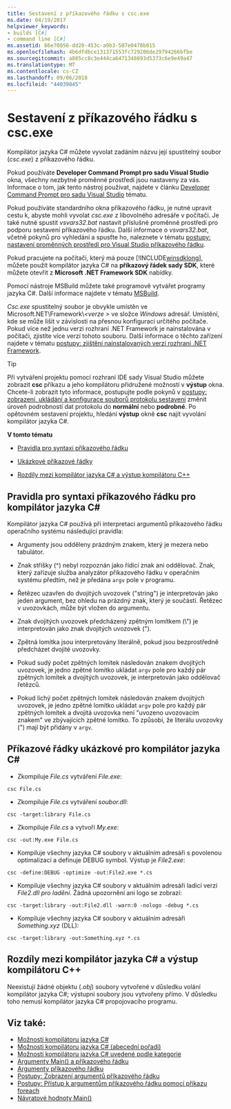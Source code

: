 ```yaml
---
title: Sestavení z příkazového řádku s csc.exe
ms.date: 04/19/2017
helpviewer_keywords:
- builds [C#]
- command line [C#]
ms.assetid: 66e70056-dd20-453c-a9b3-507e0478b015
ms.openlocfilehash: 4b6dfdbce131371553fc729206de29794266bfbe
ms.sourcegitcommit: a885cc8c3e444ca6471348893d5373c6e9e49a47
ms.translationtype: MT
ms.contentlocale: cs-CZ
ms.lasthandoff: 09/06/2018
ms.locfileid: "44039845"
---
```

# <a name="command-line-build-with-cscexe"></a>Sestavení z příkazového řádku s csc.exe
Kompilátor jazyka C# můžete vyvolat zadáním názvu její spustitelný soubor (*csc.exe*) z příkazového řádku.

Pokud používáte **Developer Command Prompt pro sadu Visual Studio** okna, všechny nezbytné proměnné prostředí jsou nastaveny za vás. Informace o tom, jak tento nástroj používat, najdete v článku [Developer Command Prompt pro sadu Visual Studio](../../../framework/tools/developer-command-prompt-for-vs.md) tématu. 

Pokud používáte standardního okna příkazového řádku, je nutné upravit cestu k, abyste mohli vyvolat *csc.exe* z libovolného adresáře v počítači. Je také nutné spustit *vsvars32.bat* nastavit příslušné proměnné prostředí pro podporu sestavení příkazového řádku. Další informace o *vsvars32.bat*, včetně pokynů pro vyhledání a spusťte ho, naleznete v tématu [postupy: nastavení proměnných prostředí pro Visual Studio příkazového řádku](../../../csharp/language-reference/compiler-options/how-to-set-environment-variables-for-the-visual-studio-command-line.md).

Pokud pracujete na počítači, který má pouze [!INCLUDE[winsdklong](~/includes/winsdklong-md.md)], můžete použít kompilátor jazyka C# na **příkazový řádek sady SDK**, které můžete otevřít z **Microsoft .NET Framework SDK** nabídky.

Pomocí nástroje MSBuild můžete také programově vytvářet programy jazyka C#. Další informace najdete v tématu [MSBuild](/visualstudio/msbuild/msbuild).

*Csc.exe* spustitelný soubor je obvykle umístěn ve Microsoft.NET\Framework\\*\<verze >* ve složce *Windows* adresář. Umístění, kde se může lišit v závislosti na přesnou konfiguraci určitého počítače. Pokud více než jednu verzi rozhraní .NET Framework je nainstalována v počítači, zjistíte více verzí tohoto souboru. Další informace o těchto zařízení najdete v tématu [postupy: zjištění nainstalovaných verzí rozhraní .NET Framework](../../../framework/migration-guide/how-to-determine-which-versions-are-installed.md).

> [!TIP]
>  Při vytváření projektu pomocí rozhraní IDE sady Visual Studio můžete zobrazit **csc** příkazu a jeho kompilátoru přidružené možností v **výstup** okna. Chcete-li zobrazit tyto informace, postupujte podle pokynů v [postupy: zobrazení, ukládání a konfigurace souborů protokolu sestavení](/visualstudio/ide/how-to-view-save-and-configure-build-log-files#to-change-the-amount-of-information-included-in-the-build-log) změnit úroveň podrobností dat protokolu do **normální** nebo **podrobné**. Po opětovném sestavení projektu, hledání **výstup** okně **csc** najít vyvolání kompilátor jazyka C#.

 **V tomto tématu**

- [Pravidla pro syntaxi příkazového řádku](#-rules-for-command-line-syntax-for-the-c-compiler)

- [Ukázkové příkazové řádky](#sample-command-lines-for-the-c-compiler)

- [Rozdíly mezi kompilátor jazyka C# a výstup kompilátoru C++](#differences-between-c-compiler-and-c-compiler-output)

## <a name="rules-for-command-line-syntax-for-the-c-compiler"></a>Pravidla pro syntaxi příkazového řádku pro kompilátor jazyka C#

Kompilátor jazyka C# používá při interpretaci argumentů příkazového řádku operačního systému následující pravidla:

- Argumenty jsou odděleny prázdným znakem, který je mezera nebo tabulátor.

- Znak stříšky (^) nebyl rozpoznán jako řídicí znak ani oddělovač. Znak, který zařizuje služba analyzátor příkazového řádku v operačním systému předtím, než je předána `argv` pole v programu.

- Řetězec uzavřen do dvojitých uvozovek ("string") je interpretován jako jeden argument, bez ohledu na prázdný znak, který je součástí. Řetězec v uvozovkách, může být vložen do argumentu.

- Znak dvojitých uvozovek předcházený zpětným lomítkem (\\") je interpretován jako znak dvojitých uvozovek (").

- Zpětná lomítka jsou interpretovány literálně, pokud jsou bezprostředně předcházet dvojité uvozovky.

- Pokud sudý počet zpětných lomítek následován znakem dvojitých uvozovek, je jedno zpětné lomítko ukládat `argv` pole pro každý pár zpětných lomítek a dvojitých uvozovek, je interpretován jako oddělovač řetězců.

- Pokud lichý počet zpětných lomítek následován znakem dvojitých uvozovek, je jedno zpětné lomítko ukládat `argv` pole pro každý pár zpětných lomítek a dvojitá uvozovka není "uvozeno uvozovacím znakem" ve zbývajících zpětné lomítko. To způsobí, že literálu uvozovky (") mají být přidány v `argv`.

## <a name="sample-command-lines-for-the-c-compiler"></a>Příkazové řádky ukázkové pro kompilátor jazyka C#

- Zkompiluje *File.cs* vytváření *File.exe*:

```console
csc File.cs 
```

- Zkompiluje *File.cs* vytváření *soubor.dll*:

```console
csc -target:library File.cs
```

- Zkompiluje *File.cs* a vytvoří *My.exe*:

```console
csc -out:My.exe File.cs
```

- Kompiluje všechny jazyka C# soubory v aktuálním adresáři s povolenou optimalizací a definuje DEBUG symbol. Výstup je *File2.exe*:

```console
csc -define:DEBUG -optimize -out:File2.exe *.cs
```

- Kompiluje všechny jazyka C# soubory v aktuálním adresáři ladicí verzi *File2.dll pro ladění*. Žádná upozornění ani logo se zobrazí:

```console
csc -target:library -out:File2.dll -warn:0 -nologo -debug *.cs
```

- Kompiluje všechny jazyka C# soubory v aktuálním adresáři *Something.xyz* (DLL):

```console
csc -target:library -out:Something.xyz *.cs
```

## <a name="differences-between-c-compiler-and-c-compiler-output"></a>Rozdíly mezi kompilátor jazyka C# a výstup kompilátoru C++
Neexistují žádné objektu (*.obj*) soubory vytvořené v důsledku volání kompilátor jazyka C#; výstupní soubory jsou vytvořeny přímo. V důsledku toho nemusí kompilátor jazyka C# propojovacího programu.

## <a name="see-also"></a>Viz také:

- [Možnosti kompilátoru jazyka C#](../../../csharp/language-reference/compiler-options/index.md)  
- [Možnosti kompilátoru jazyka C# (abecední pořadí)](../../../csharp/language-reference/compiler-options/listed-alphabetically.md)  
- [Možnosti kompilátoru jazyka C# uvedené podle kategorie](../../../csharp/language-reference/compiler-options/listed-by-category.md)  
- [Argumenty Main() a příkazového řádku](../../../csharp/programming-guide/main-and-command-args/index.md)  
- [Argumenty příkazového řádku](../../../csharp/programming-guide/main-and-command-args/command-line-arguments.md)  
- [Postupy: Zobrazení argumentů příkazového řádku](../../../csharp/programming-guide/main-and-command-args/how-to-display-command-line-arguments.md)  
- [Postupy: Přístup k argumentům příkazového řádku pomocí příkazu foreach](../../../csharp/programming-guide/main-and-command-args/how-to-access-command-line-arguments-using-foreach.md)  
- [Návratové hodnoty Main()](../../../csharp/programming-guide/main-and-command-args/main-return-values.md)
